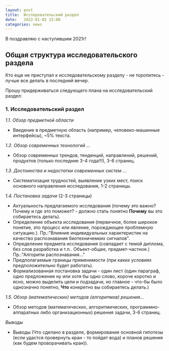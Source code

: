 ```yaml
---
layout: post
title:  Исследовательский раздел
date:   2022-01-02 15:00
categories: news
---
```


В поздравляю с наступившим 2021г!

## Общая структура исследовательского раздела

Кто еще не приступал к исследовательскому разделу - не торопитесь - лучше все делать в последний вечер.

Прошу придерживаться следующего плана на исследовательский раздел:

### 1. Исследовательский раздел
_1.1. Обзор предметной области_
  * Введение в предметную область (например, человеко-машинные интерфейсы), ~5% текста.
  
_1.2. Обзор современных технологий ..._
  * Обзор современных трендов, тенденций, направлений, решений, продуктов (только последние 3-4 года!!!), 3-6 страниц.
  
_1.3. Достоинства и недостатки современных систем ..._
  * Систематизация трудностей, выявление узких мест, поиск основного направления исследования, 1-2 страницы.
  
_1.4. Постановка задачи_ (2-3 страницы)
  * Актуальность предлагаемого исследования (почему это важно? Почему и где это поможет? - должно стать понятно __Почему__ вы это собираетесь делать).
  * Определение объекта исследования (первичное, более широкое понятие, это процесс или явление, порождающее проблемную ситуацию.). Пр.:"Влияние индивидуальных характеристик на качество распознавания биотехничемких сигналов".
  * Определение предмета исследования (совпадает с темой диплома, без слов разработка и т.п.. Объект-общее, предмет-частное.) Пр.:"Алгоритм распознавания..."
  * Предполагаемые границы применимости (при каких условиях предположительно будет работать).
  * Формализованная постановка задачи - один лист (один параграф, одно предложение ну или хотя бы одно слово, короче коротко и ясно, можно выделить цели и подзадачи, но главное - что-бы было однозначно понятно, __Что__ конкретно вы собираетесь делать.)
  
_1.5. Обзор (математических) методов (алгоритмов) решения..._
  * Обзор методов (математических, алгоритмических, программно-аппаратных либо организационных) решения задачи, 3-6 страниц.
  
_Выводы_
  * Выводы (Что сделано в разделе, формирование основной гипотезы (если удастся провернуть кран - то пойдет вода) и планов решения (как будем проворачивать кран)).

